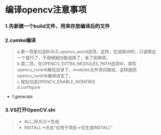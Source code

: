 # 编译opencv注意事项
### 1.先新建一个build文件，用来存放编译后的文件 

### 2.camke编译    
  >a.第一项是勾选BUILD_opencv_world选项，这样，在调用dll时，只调用这一个就行了，不用根据功能选择了，省了些麻烦。  
  >b.第二项，在OPENCV_EXTRA_MODULES_PATH选项中，填写opencv_contrib解压目录下，modules文件夹的路径，这样就把opencv_contrib编译进去了。  
  >c.增加勾选OPENCV_ENABLE_NONFREE  
  >d.configure  
  + f.generate 
  
### 3.VS打开OpenCV.sln  
  > + ALL_BUILD->生成  
  > + INSTALL->点击“仅用于项目->仅生成INSTALL”  
